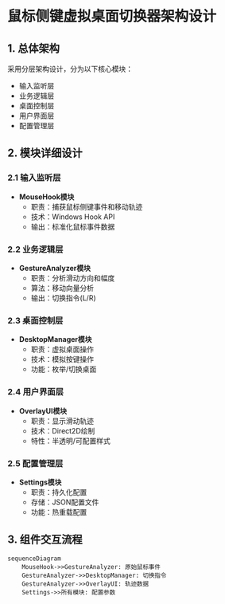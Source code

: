 # 鼠标侧键虚拟桌面切换器架构设计

## 1. 总体架构
采用分层架构设计，分为以下核心模块：
- 输入监听层
- 业务逻辑层
- 桌面控制层 
- 用户界面层
- 配置管理层

## 2. 模块详细设计

### 2.1 输入监听层
- **MouseHook模块**
  - 职责：捕获鼠标侧键事件和移动轨迹
  - 技术：Windows Hook API
  - 输出：标准化鼠标事件数据

### 2.2 业务逻辑层
- **GestureAnalyzer模块**
  - 职责：分析滑动方向和幅度
  - 算法：移动向量分析
  - 输出：切换指令(L/R)

### 2.3 桌面控制层
- **DesktopManager模块**
  - 职责：虚拟桌面操作
  - 技术：模拟按键操作
  - 功能：枚举/切换桌面

### 2.4 用户界面层
- **OverlayUI模块**
  - 职责：显示滑动轨迹
  - 技术：Direct2D绘制
  - 特性：半透明/可配置样式

### 2.5 配置管理层
- **Settings模块**
  - 职责：持久化配置
  - 存储：JSON配置文件
  - 功能：热重载配置

## 3. 组件交互流程
```mermaid
sequenceDiagram
    MouseHook->>GestureAnalyzer: 原始鼠标事件
    GestureAnalyzer->>DesktopManager: 切换指令
    GestureAnalyzer->>OverlayUI: 轨迹数据
    Settings->>所有模块: 配置参数
```